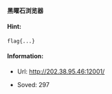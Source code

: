 #### 黑曜石浏览器  

  
#### Hint:  

``` 
flag{...}  
``` 
#### Information:  

* Url: http://202.38.95.46:12001/  

* Soved: 297  


